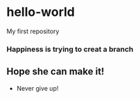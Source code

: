# hello-world
My first repository
### Happiness is trying to creat a branch
## Hope she can make it!
- Never give up!
